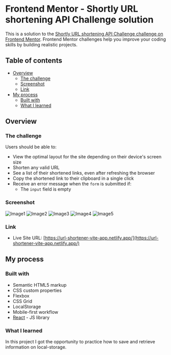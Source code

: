 # Frontend Mentor - Shortly URL shortening API Challenge solution

This is a solution to the [Shortly URL shortening API Challenge challenge on Frontend Mentor](https://www.frontendmentor.io/challenges/url-shortening-api-landing-page-2ce3ob-G). Frontend Mentor challenges help you improve your coding skills by building realistic projects. 

## Table of contents

- [Overview](#overview)
  - [The challenge](#the-challenge)
  - [Screenshot](#screenshot)
  - [Link](#links)
- [My process](#my-process)
  - [Built with](#built-with)
  - [What I learned](#what-i-learned)


## Overview

### The challenge

Users should be able to:

- View the optimal layout for the site depending on their device's screen size
- Shorten any valid URL
- See a list of their shortened links, even after refreshing the browser
- Copy the shortened link to their clipboard in a single click
- Receive an error message when the `form` is submitted if:
  - The `input` field is empty

### Screenshot

![Image1](./screenshots/mobile1.png)
![Image2](./screenshots/mobile2.png)
![Image3](./screenshots/mobile3.png)
![Image4](./screenshots/mobile4.png)
![Image5](./screenshots/mobile5.png)


### Link

- Live Site URL: [https://url-shortener-vite-app.netlify.app/](https://url-shortener-vite-app.netlify.app/)


## My process

### Built with

- Semantic HTML5 markup
- CSS custom properties
- Flexbox
- CSS Grid
- LocalStorage
- Mobile-first workflow
- [React](https://reactjs.org/) - JS library


### What I learned

In this project I got the opportunity to practice how to save and retrieve information on local-storage.
